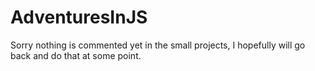 # AdventuresInJS
Sorry nothing is commented yet in the small projects, I hopefully will go back and do that at some point.
